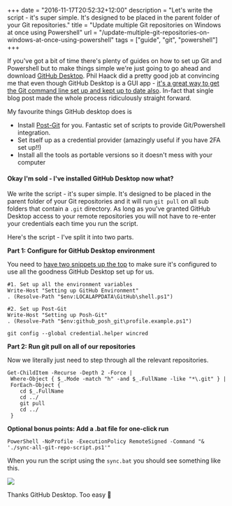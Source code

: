 +++
date = "2016-11-17T20:52:32+12:00"
description = "Let's write the script - it's super simple. It's designed to be placed in the parent folder of your Git repositories."
title = "Update multiple Git repositories on Windows at once using Powershell"
url = "/update-multiple-git-repositories-on-windows-at-once-using-powershell"
tags = ["guide", "git", "powershell"]
+++

If you've got a bit of time there's plenty of guides on how to set up Git and Powershell but to make things simple we're just going to go ahead and download [GitHub Desktop](https://desktop.github.com/). Phil Haack did a pretty good job at convincing me that even though GitHub Desktop is a GUI app - [it's a great way to get the Git command line set up and kept up to date also](http://haacked.com/archive/2015/10/29/git-shell/). In-fact that single blog post made the whole process ridiculously straight forward.

My favourite things GitHub desktop does is

* Install [Post-Git](https://github.com/dahlbyk/posh-git) for you. Fantastic set of scripts to provide Git/Powershell integration.
* Set itself up as a credential provider (amazingly useful if you have 2FA set up!!)
* Install all the tools as portable versions so it doesn't mess with your computer

#### Okay I'm sold - I've installed GitHub Desktop now what?

We write the script - it's super simple. It's designed to be placed in the parent folder of your Git repositories and it will run `git pull` on all sub folders that contain a `.git` directory. As long as you've granted GitHub Desktop access to your remote repositories you will not have to re-enter your credentials each time you run the script.

Here's the script - I've split it into two parts.

**Part 1: Configure for GitHub Desktop environment**

You need to [have two snippets up the top](https://haacked.com/archive/2015/10/29/git-shell#powershell-configuration) to make sure it's configured to use all the goodness GitHub Desktop set up for us.

```  
#1. Set up all the environment variables
Write-Host "Setting up GitHub Environment"
. (Resolve-Path "$env:LOCALAPPDATA\GitHub\shell.ps1")

#2. Set up Post-Git
Write-Host "Setting up Posh-Git"
. (Resolve-Path "$env:github_posh_git\profile.example.ps1")

git config --global credential.helper wincred
```
**Part 2: Run git pull on all of our repositories**

Now we literally just need to step through all the relevant repositories.

```
Get-ChildItem -Recurse -Depth 2 -Force | 
 Where-Object { $_.Mode -match "h" -and $_.FullName -like "*\.git" } |
 ForEach-Object {
    cd $_.FullName
    cd ../
    git pull
    cd ../
 }
```

**Optional bonus points: Add a .bat file for one-click run**

```
PowerShell -NoProfile -ExecutionPolicy RemoteSigned -Command "& './sync-all-git-repo-script.ps1'"
```

When you run the script using the `sync.bat` you should see something like this.

![](/images/git-cmd.png)

Thanks GitHub Desktop. Too easy 🙂